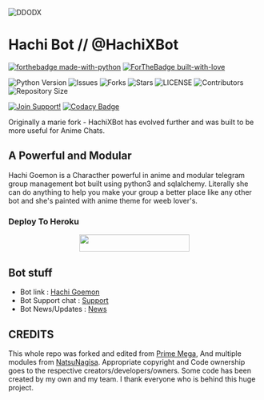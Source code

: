 ![DDODX](https://telegra.ph/file/f2a033fd4e10fbee49551.jpg)
# Hachi Bot // @HachiXBot

[![forthebadge made-with-python](http://ForTheBadge.com/images/badges/made-with-python.svg)](https://www.python.org/)
[![ForTheBadge built-with-love](http://ForTheBadge.com/images/badges/built-with-love.svg)](https://GitHub.com/ridhoajaaa/)</br>


![Python Version](https://img.shields.io/badge/python-3.10-green?style=for-the-badge&logo=appveyor)
![Issues](https://img.shields.io/github/issues/ridhoajaaa/HachiXBot?style=for-the-badge&logo=appveyor)
![Forks](https://img.shields.io/github/forks/ridhoajaaa/HachiXBot?style=for-the-badge&logo=appveyor)
![Stars](https://img.shields.io/github/stars/ridhoajaaa/HachiXBot?style=for-the-badge&logo=appveyor)
![LICENSE](https://img.shields.io/github/license/ridhoajaaa/HachiXBot?style=for-the-badge&logo=appveyor)
![Contributors](https://img.shields.io/github/contributors/ridhoajaaa/HachiXBot?style=for-the-badge&logo=appveyor)
![Repository Size](https://img.shields.io/github/repo-size/ridhoajaaa/HachiXBot?style=for-the-badge&logo=appveyor)</br>


[![Join Support!](https://img.shields.io/badge/Support%20Chat-Demonszx-red)](https://t.me/demonszxx)
[![Codacy Badge](https://app.codacy.com/project/badge/Grade/cfb691a93a064d9ea753ef2b5fccf797)](https://www.codacy.com/manual/ridhoajaaa/HachiXBot?utm_source=github.com&amp;utm_medium=referral&amp;utm_content=ridhoajaaa/HachiXBot&amp;utm_campaign=Badge_Grade)


Originally a marie fork - HachiXBot has evolved further and was built to be more useful for Anime Chats.

## A Powerful and Modular

Hachi Goemon is a Characther powerful in anime and modular telegram group management bot built using python3 and sqlalchemy. Literally she can do anything to help you make your group a better place like any other bot and she's painted with anime theme for weeb lover's.

### Deploy To Heroku 

<p align="center"><a href="https://heroku.com/deploy?template=https://github.com/ridhoajaaa/HachiXBot"> <img src="https://img.shields.io/badge/Deploy%20To%20Heroku-blueviolet?style=for-the-badge&logo=heroku" width="220" height="34.45"/></a></p>

## Bot stuff

* Bot link : [Hachi Goemon](https://t.me/HachiXBot)
* Bot Support chat : [Support](https://t.me/demonszxx)
* Bot News/Updates : [News](https://t.me/HachiXLogs)

## CREDITS

This whole repo was forked and edited from [Prime Mega](https://github.com/Tonic990/PrimeMega), And multiple modules from [NatsuNagisa](https://github.com/ridhoajaaa/Natsunagi-Nagisa).
Appropriate copyright and Code ownership goes to the respective creators/developers/owners.
Some code has been created by my own and my team.
I thank everyone who is behind this huge project. 

